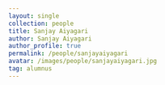 ```yaml
---
layout: single
collection: people
title: Sanjay Aiyagari
author: Sanjay Aiyagari
author_profile: true
permalink: /people/sanjayaiyagari
avatar: /images/people/sanjayaiyagari.jpg
tag: alumnus
---
```


